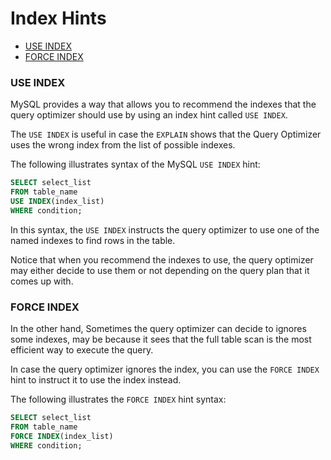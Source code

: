# Index Hints

* [USE INDEX](#force-index)
* [FORCE INDEX](#force-index)

### USE INDEX
MySQL provides a way that allows you to recommend the indexes that the query optimizer should use by using an index hint called `USE INDEX`.

The `USE INDEX` is useful in case the `EXPLAIN` shows that the Query Optimizer uses the wrong index from the list of possible indexes.

The following illustrates syntax of the MySQL `USE INDEX` hint:
```sql
SELECT select_list
FROM table_name
USE INDEX(index_list)
WHERE condition;
```
In this syntax, the `USE INDEX` instructs the query optimizer to use one of the named indexes to find rows in the table.

Notice that when you recommend the indexes to use, the query optimizer may either decide to use them or not depending on the query plan that it comes up with.

### FORCE INDEX
In the other hand, Sometimes the query optimizer can decide to ignores some indexes, may be because it sees that the full table scan is the most efficient way to execute the query.

In case the query optimizer ignores the index, you can use the `FORCE INDEX` hint to instruct it to use the index instead.

The following illustrates the `FORCE INDEX` hint syntax:
```sql
SELECT select_list
FROM table_name
FORCE INDEX(index_list)
WHERE condition;
```

